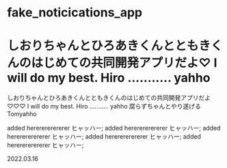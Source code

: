 # fake_noticications_app

しおりちゃんとひろあきくんとともきくんのはじめての共同開発アプリだよ♡
I will do my best. Hiro ........... yahho
=======
しおりちゃんとひろあきくんとともきくんのはじめての共同開発アプリだよ♡♡♡
I will do my best. Hiro ........... yahho
腐らずちゃんとやり遂げる　Tomyahho

added hererererererer ヒャッハー;
added hererererererer ヒャッハー;
added hererererererer ヒャッハー;
added hererererererer ヒャッハー;
added hererererererer ヒャッハー;

2022.03.16
